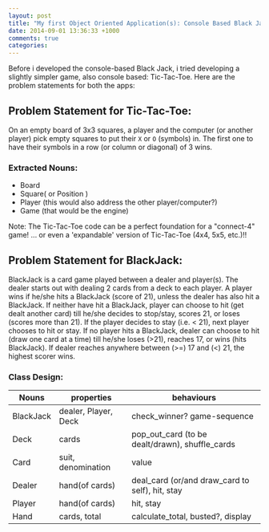 ```yaml
---
layout: post
title: "My first Object Oriented Application(s): Console Based Black Jack"
date: 2014-09-01 13:36:33 +1000
comments: true
categories:
---
```

Before i developed the console-based Black Jack, i tried developing a slightly simpler game, also console based: Tic-Tac-Toe. Here are the problem statements for both the apps:

<!-- more -->

## Problem Statement for Tic-Tac-Toe:
On an empty board of 3x3 squares, a player and the computer (or another player) pick empty squares to put their ```X``` or `O` (symbols) in. The first one to have their symbols in a row (or column or diagonal) of 3 wins.

### Extracted Nouns:
<ul>
<li>Board</li>
<li>Square( or Position )</li>
<li>Player (this would also address the other player/computer?)</li>
<li>Game (that would be the engine)</li>
</ul>
 Note: The Tic-Tac-Toe code can be a perfect foundation for a "connect-4" game!
  ... or even a 'expandable' version of Tic-Tac-Toe (4x4, 5x5, etc.)!!

## Problem Statement for BlackJack:
BlackJack is a card game played between a dealer and player(s). The dealer starts out with dealing 2 cards from a deck to each player. A player wins if he/she hits a BlackJack (score of 21), unless the dealer has also hit a BlackJack. If neither have hit a BlackJack, player can choose to hit (get dealt another card) till he/she decides to stop/stay, scores 21, or loses (scores more than 21). If the player decides to stay (i.e. < 21), next player chooses to hit or stay. If no player hits a BlackJack, dealer can choose to hit (draw one card at a time) till he/she loses (>21), reaches 17, or wins (hits BlackJack). If dealer reaches anywhere between (>=) 17 and (<) 21, the highest scorer wins.

### Class Design:

|Nouns       | properties | behaviours|
|------------|------------|-----------|
|BlackJack   |  dealer, Player, Deck | check_winner? game-sequence|
|Deck        |  cards |  pop_out_card (to be dealt/drawn), shuffle_cards|
|Card        |  suit, denomination | value|
|Dealer      |  hand(of cards) | deal_card (or/and draw_card to self), hit, stay|
|Player      |  hand(of cards) | hit, stay|
|Hand        |  cards, total | calculate_total, busted?, display|

